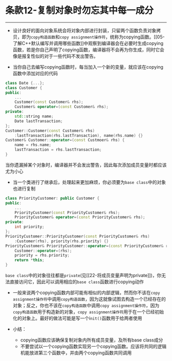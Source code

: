 # 条款12-复制对象时勿忘其中每一成分
---
+ 设计良好的面向对象系统会将对象内部进行封装，只留两个函数负责对象拷贝，即为`copy构造函数`和`copy assignment操作符`，统称为copying函数。[[05-了解C++默认编写并调用哪些函数]]中观察到编译器会在必要时生成copying函数，若是你自己声明了copying函数，编译器将不会再为你生成，同时它会像是报复性似的对于一些代码不发出警告。

+ 当你自己去编写copying函数时，每当加入一个新的变量，就应该在copying函数中添加对应的代码
```cpp
class Date {...};
class Customer {
public:
	...
	Customer(const Customer& rhs);
	Customer& operator=(const Customer& rhs);
private:
	std::string name;
	Date lastTransaction;
};
Customer::Customer(const Customer& rhs)
	:lastTransaction(rhs.lastTransaction), name(rhs.name) {}
Customer& Customer::operator=(const Custmoer& rhs) {
	name = rhs.name;
	lastTransaction = rhs.lastTransaction;
}
```

当你遗漏掉某个对象时，编译器并不会发出警告，因此每次添加成员变量时都应该尤为小心

+ 当一个类进行了继承后，处理起来更加麻烦，你必须要为`base class`中的对象也进行复制
```cpp
class PriorityCustomer: public Customer {
public:
	...
	PriorityCustomer(const PriorityCustomer& rhs);
	PriorityCustomer& operator=(const PriorityCustomer& rhs);
private:
	int priority;
};
PriorityCustomer::PriorityCustomer(const PriorityCustomer& rhs)
	:Customer(rhs), priority(rhs.priority) {}
PriorityCustomer& PriorityCustomer::operator=(const PriorityCustomer& rhs) {
	Customer::operator=(rhs);
	priority = rhs.priority;
	return *this;
}
```

`base class`中的对象往往都是`private`(见[[22-将成员变量声明为private]])，你无法直接访问它，因此可以调用相应的`base class`函数进行copying动作

+ 一般来说两个copying函数内部可能有相似的内部逻辑，然而你不该在`copy assignment操作符`中调用`copy构造函数`，因为这就像试图去构造一个已经存在的对象；反之，你也不该在`copy构造函数`中调用`copy assignment操作符`，因为`copy构造函数`用于构造新的对象，`copy assignment操作符`用于在一个已经初始化的对象上。最好的做法可能是写一个i`nit()`函数用于给两者使用

+ 小结：
	+ copying函数应该确保复制对象内所有成员变量，及所有base class成分
	+ 不要尝试以一个copying函数实现另一个copying函数。应该将共同的逻辑机能放进第三个函数中，并由两个copying函数共同调用

